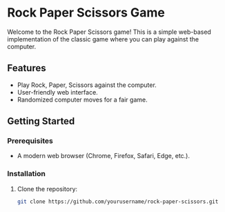 # Rock Paper Scissors Game

Welcome to the Rock Paper Scissors game! This is a simple web-based implementation of the classic game where you can play against the computer.

## Features

- Play Rock, Paper, Scissors against the computer.
- User-friendly web interface.
- Randomized computer moves for a fair game.

## Getting Started

### Prerequisites

- A modern web browser (Chrome, Firefox, Safari, Edge, etc.).

### Installation

1. Clone the repository:
   ```bash
   git clone https://github.com/yourusername/rock-paper-scissors.git
